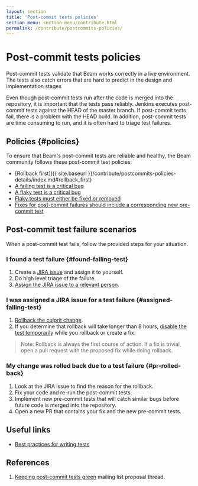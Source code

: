 ```yaml
---
layout: section
title: 'Post-commit tests policies'
section_menu: section-menu/contribute.html
permalink: /contribute/postcommits-policies/
---
```

<!--
Licensed under the Apache License, Version 2.0 (the "License");
you may not use this file except in compliance with the License.
You may obtain a copy of the License at

http://www.apache.org/licenses/LICENSE-2.0

Unless required by applicable law or agreed to in writing, software
distributed under the License is distributed on an "AS IS" BASIS,
WITHOUT WARRANTIES OR CONDITIONS OF ANY KIND, either express or implied.
See the License for the specific language governing permissions and
limitations under the License.
-->

# Post-commit tests policies

Post-commit tests validate that Beam works correctly in a live environment. The
tests also catch errors that are hard to predict in the design and
implementation stages

Even though post-commit tests run after the code is merged into the repository,
it is important that the tests pass reliably. Jenkins executes post-commit tests
against the HEAD of the master branch. If post-commit tests fail, there is a
problem with the HEAD build. In addition, post-commit tests are time consuming
to run, and it is often hard to triage test failures.


## Policies {#policies}

To ensure that Beam's post-commit tests are reliable and healthy, the Beam
community follows these post-commit test policies:

*   [Rollback first]({{ site.baseurl }}/contribute/postcommits-policies-details/index.md#rollback_first)
*   [A failing test is a critical bug](policies/index.md#failing_test_is_critical_bug)
*   [A flaky test is a critical bug](policies/index.md#flake_is_failing)
*   [Flaky tests must either be fixed or removed](policies/index.md#remove_flake)
*   [Fixes for post-commit failures should include a corresponding new pre-commit test](policies/index.md#precommit_for_postcommit)


## Post-commit test failure scenarios

When a post-commit test fails, follow the provided steps for your situation.

### I found a test failure {#found-failing-test}

1.  Create a [JIRA issue](https://issues.apache.org/jira/projects/BEAM)
    and assign it to yourself.
1.  Do high level triage of the failure.
1.  [Assign the JIRA issue to a relevant person](guides/index.md#find_specialist).

### I was assigned a JIRA issue for a test failure {#assigned-failing-test}

1.  [Rollback the culprit change](guides/index.md#rollback).
1.  If you determine that rollback will take longer than 8 hours, [disable the
    test temporarily](guides/index.md#disabling) while you rollback or create a
    fix.

> Note: Rollback is always the first course of action. If a fix is trivial,
> open a pull request with the proposed fix while doing rollback.

### My change was rolled back due to a test failure {#pr-rolled-back}

1.  Look at the JIRA issue to find the reason for the rollback.
1.  Fix your code and re-run the post-commit tests.
1.  Implement new pre-commit tests that will catch similar bugs before future
    code is merged into the repository.
1.  Open a new PR that contains your fix and the new pre-commit tests.

## Useful links

*   [Best practices for writing tests](tests_best_practices.md)

## References

1.  [Keeping post-commit tests green](https://lists.apache.org/thread.html/3bb4aa777751da2e2d7e22666aa6a2e18ae31891cb09d91718b75e74@%3Cdev.beam.apache.org%3E)
    mailing list proposal thread.
